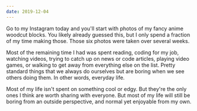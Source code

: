 ```yaml
---
date: 2019-12-04
---
```


Go to my Instagram today and you'll start with photos of my fancy anime woodcut blocks. You likely already guessed this, but I only spend a fraction of my time making those. Those six photos were taken over several weeks.

Most of the remaining time I had was spent reading, coding for my job, watching videos, trying to catch up on news or code articles, playing video games, or walking to get away from everything else on the list. Pretty standard things that we always do ourselves but are boring when we see others doing them. In other words, everyday life.

Most of my life isn't spent on something cool or edgy. But they're the only ones I think are worth sharing with everyone. But most of my life will still be boring from an outside perspective, and normal yet enjoyable from my own.
